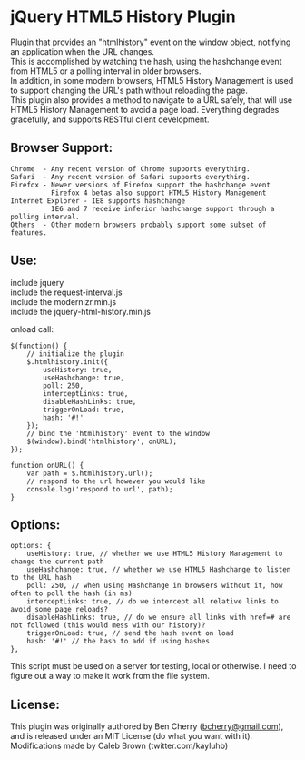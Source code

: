 jQuery HTML5 History Plugin
===========================

Plugin that provides an "htmlhistory" event on the window object, notifying an application when the URL changes.  
This is accomplished by watching the hash, using the hashchange event from HTML5 or a polling interval in older browsers.  
In addition, in some modern browsers, HTML5 History Management is used to support changing the URL's path without reloading the page.  
This plugin also provides a method to navigate to a URL safely, that will use HTML5 History Management to avoid a page load.
Everything degrades gracefully, and supports RESTful client development.

Browser Support:
----------------

    Chrome  - Any recent version of Chrome supports everything.
    Safari  - Any recent version of Safari supports everything.
    Firefox - Newer versions of Firefox support the hashchange event
              Firefox 4 betas also support HTML5 History Management
    Internet Explorer - IE8 supports hashchange
              IE6 and 7 receive inferior hashchange support through a polling interval.
    Others  - Other modern browsers probably support some subset of features.


Use:
----

include jquery  
include the request-interval.js  
include the modernizr.min.js  
include the jquery-html-history.min.js  

onload call:

    $(function() {
        // initialize the plugin
        $.htmlhistory.init({
            useHistory: true,
            useHashchange: true,
            poll: 250,
            interceptLinks: true,
            disableHashLinks: true,
            triggerOnLoad: true,
            hash: '#!'
        });
        // bind the 'htmlhistory' event to the window
        $(window).bind('htmlhistory', onURL);
    });

    function onURL() {
        var path = $.htmlhistory.url();
        // respond to the url however you would like
        console.log('respond to url', path);
    }


Options:
--------

    options: {
        useHistory: true, // whether we use HTML5 History Management to change the current path
        useHashchange: true, // whether we use HTML5 Hashchange to listen to the URL hash
        poll: 250, // when using Hashchange in browsers without it, how often to poll the hash (in ms)
        interceptLinks: true, // do we intercept all relative links to avoid some page reloads?
        disableHashLinks: true, // do we ensure all links with href=# are not followed (this would mess with our history)?
        triggerOnLoad: true, // send the hash event on load
        hash: '#!' // the hash to add if using hashes
    },


This script must be used on a server for testing, local or otherwise.  I need to figure out a way to make it work from the file system.

License:
--------

This plugin was originally authored by Ben Cherry (bcherry@gmail.com), and is released under an MIT License (do what you want with it).  
Modifications made by Caleb Brown (twitter.com/kayluhb)  
